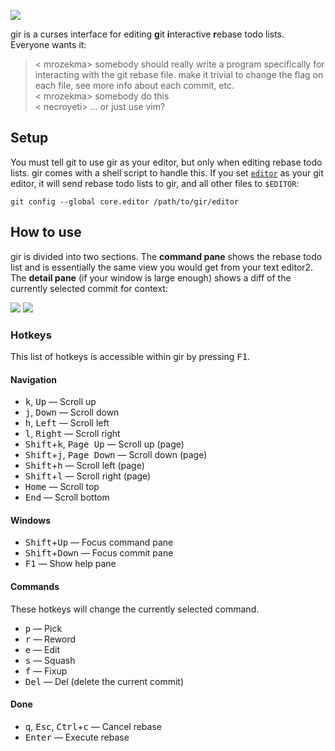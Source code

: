 ![](/../doc-imgs/doc-imgs/gir.png?raw=true)

gir is a curses interface for editing **g**it **i**nteractive **r**ebase todo lists. Everyone wants it:

> < mrozekma> somebody should really write a program specifically for interacting with the git rebase file. make it trivial to change the flag on each file, see more info about each commit, etc.  
> < mrozekma> somebody do this  
> < necroyeti> ... or just use vim?

## Setup

You must tell git to use gir as your editor, but only when editing rebase todo lists. gir comes with a shell script to handle this. If you set [`editor`](/editor) as your git editor, it will send rebase todo lists to gir, and all other files to `$EDITOR`:

    git config --global core.editor /path/to/gir/editor

## How to use

gir is divided into two sections. The **command pane** shows the rebase todo list and is essentially the same view you would get from your text editor2. The **detail pane** (if your window is large enough) shows a diff of the currently selected commit for context:

![](/../doc-imgs/doc-imgs/before.png?raw=true)
![](/../doc-imgs/doc-imgs/after.png?raw=true)

### Hotkeys

This list of hotkeys is accessible within gir by pressing <kbd>F1</kbd>.

#### Navigation
* <kbd>k</kbd>, <kbd>Up</kbd> &mdash; Scroll up
* <kbd>j</kbd>, <kbd>Down</kbd> &mdash; Scroll down
* <kbd>h</kbd>, <kbd>Left</kbd> &mdash; Scroll left
* <kbd>l</kbd>, <kbd>Right</kbd> &mdash; Scroll right
* <kbd>Shift</kbd>+<kbd>k</kbd>, <kbd>Page Up</kbd> &mdash; Scroll up (page)
* <kbd>Shift</kbd>+<kbd>j</kbd>, <kbd>Page Down</kbd> &mdash; Scroll down (page)
* <kbd>Shift</kbd>+<kbd>h</kbd> &mdash; Scroll left (page)
* <kbd>Shift</kbd>+<kbd>l</kbd> &mdash; Scroll right (page)
* <kbd>Home</kbd> &mdash; Scroll top
* <kbd>End</kbd> &mdash; Scroll bottom

#### Windows
* <kbd>Shift</kbd>+<kbd>Up</kbd> &mdash; Focus command pane
* <kbd>Shift</kbd>+<kbd>Down</kbd> &mdash; Focus commit pane
* <kbd>F1</kbd> &mdash; Show help pane

#### Commands
These hotkeys will change the currently selected command.
* <kbd>p</kbd> &mdash; Pick
* <kbd>r</kbd> &mdash; Reword
* <kbd>e</kbd> &mdash; Edit
* <kbd>s</kbd> &mdash; Squash
* <kbd>f</kbd> &mdash; Fixup
* <kbd>Del</kbd> &mdash; Del (delete the current commit)

#### Done
* <kbd>q</kbd>, <kbd>Esc</kbd>, <kbd>Ctrl</kbd>+<kbd>c</kbd> &mdash; Cancel rebase
* <kbd>Enter</kbd> &mdash; Execute rebase
